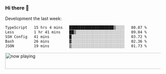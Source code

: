 ### Hi there 👋

Development the last week:
<!--START_SECTION:waka-->

```txt
TypeScript   15 hrs 4 mins   ████████████████████▒░░░░   80.87 %
Less         1 hr 41 mins    ██▒░░░░░░░░░░░░░░░░░░░░░░   09.04 %
SSH Config   41 mins         █░░░░░░░░░░░░░░░░░░░░░░░░   03.72 %
Bash         26 mins         ▓░░░░░░░░░░░░░░░░░░░░░░░░   02.36 %
JSON         19 mins         ▒░░░░░░░░░░░░░░░░░░░░░░░░   01.73 %
```

<!--END_SECTION:waka-->

<!--
**JASONPANGGO/jasonpanggo** is a ✨ _special_ ✨ repository because its `README.md` (this file) appears on your GitHub profile.

Here are some ideas to get you started:

- 🔭 I’m currently working on ...
- 🌱 I’m currently learning ...
- 👯 I’m looking to collaborate on ...
- 🤔 I’m looking for help with ...
- 💬 Ask me about ...
- 📫 How to reach me: ...
- 😄 Pronouns: ...
- ⚡ Fun fact: ...
-->

<a href="https://volt.fm/user/q8yd9e79csfr57rt" target="_blank"><img src="https://spotify-badge-egoist.vercel.app/api/now-playing" width="540" height="52" alt="now playing"></a>
